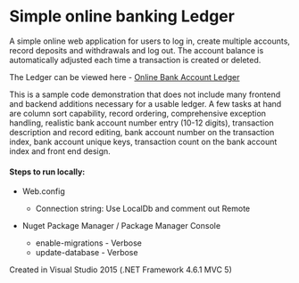 <h1>Simple online banking Ledger</h1>


<p>A simple online web application for users to log in, create multiple accounts, record deposits and withdrawals and log out. The account
balance is automatically adjusted each time a transaction is created or deleted.</p>

The Ledger can be viewed here - <a href="http://katefordledger.azurewebsites.net/">Online Bank Account Ledger</a>

<p>This is a sample code demonstration that does not include many frontend and backend additions necessary for a usable ledger. A few tasks at hand are column sort capability, record ordering, comprehensive exception handling, realistic bank account number entry (10-12 digits), transaction description and record editing, bank account number on the transaction index, bank account unique keys, transaction count on the bank account index and front end design.</p>

<h4>Steps to run locally:</h4>

 <ul>
 <li>Web.config</li>
   <ul>
    <li>Connection string: Use LocalDb and comment out Remote</li>
   </ul>
 </ul>
 
 <ul>
 <li>Nuget Package Manager / Package Manager Console</li>
   <ul>
    <li>enable-migrations - Verbose</li>
    <li>update-database - Verbose</li>
   </ul>
 </ul>
    
Created in Visual Studio 2015 (.NET Framework 4.6.1 MVC 5)
